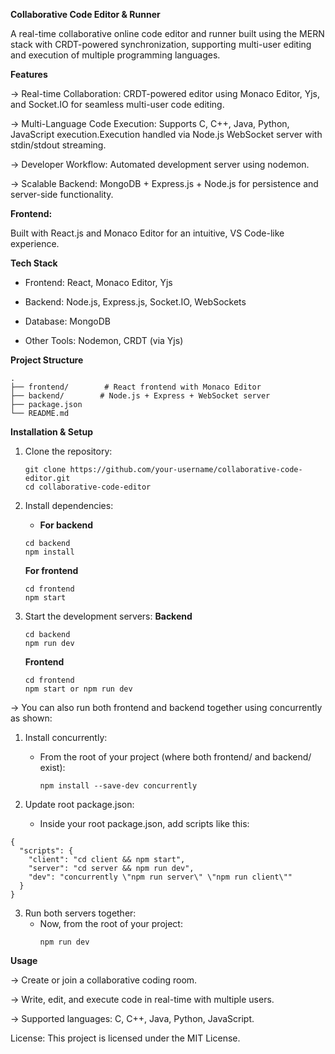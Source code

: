 **Collaborative Code Editor & Runner**

A real-time collaborative online code editor and runner built using the MERN stack with CRDT-powered synchronization, supporting multi-user editing and execution of multiple programming languages.

**Features**

-> Real-time Collaboration: CRDT-powered editor using Monaco Editor, Yjs, and Socket.IO for seamless multi-user code editing.

-> Multi-Language Code Execution: Supports C, C++, Java, Python, JavaScript execution.Execution handled via Node.js WebSocket server with stdin/stdout streaming.

-> Developer Workflow: Automated development server using nodemon.

-> Scalable Backend: MongoDB + Express.js + Node.js for persistence and server-side functionality.

**Frontend:**

Built with React.js and Monaco Editor for an intuitive, VS Code-like experience.

**Tech Stack**

- Frontend: React, Monaco Editor, Yjs

- Backend: Node.js, Express.js, Socket.IO, WebSockets

- Database: MongoDB

- Other Tools: Nodemon, CRDT (via Yjs)

**Project Structure**
```
.
├── frontend/        # React frontend with Monaco Editor
├── backend/        # Node.js + Express + WebSocket server
├── package.json
└── README.md
```
**Installation & Setup**
1. Clone the repository:
   ```
   git clone https://github.com/your-username/collaborative-code-editor.git
   cd collaborative-code-editor
   ```

2. Install dependencies:
   - **For backend**
   ```
   cd backend
   npm install
   ```

   **For frontend**
   ```
   cd frontend
   npm start
   ```

4. Start the development servers:
   **Backend**
   ```
   cd backend
   npm run dev
   ```

   **Frontend**
   ```
   cd frontend
   npm start or npm run dev
   ```

-> You can also run both frontend and backend together using concurrently as shown:

1. Install concurrently:
   - From the root of your project (where both frontend/ and backend/ exist):
     ```
     npm install --save-dev concurrently
     ```

2. Update root package.json:
   - Inside your root package.json, add scripts like this:
```
{
  "scripts": {
    "client": "cd client && npm start",
    "server": "cd server && npm run dev",
    "dev": "concurrently \"npm run server\" \"npm run client\""
  }
}
```

3. Run both servers together:
   - Now, from the root of your project:
     ```
     npm run dev
     ```

**Usage**

-> Create or join a collaborative coding room.

-> Write, edit, and execute code in real-time with multiple users.

-> Supported languages: C, C++, Java, Python, JavaScript.

License: This project is licensed under the MIT License.

